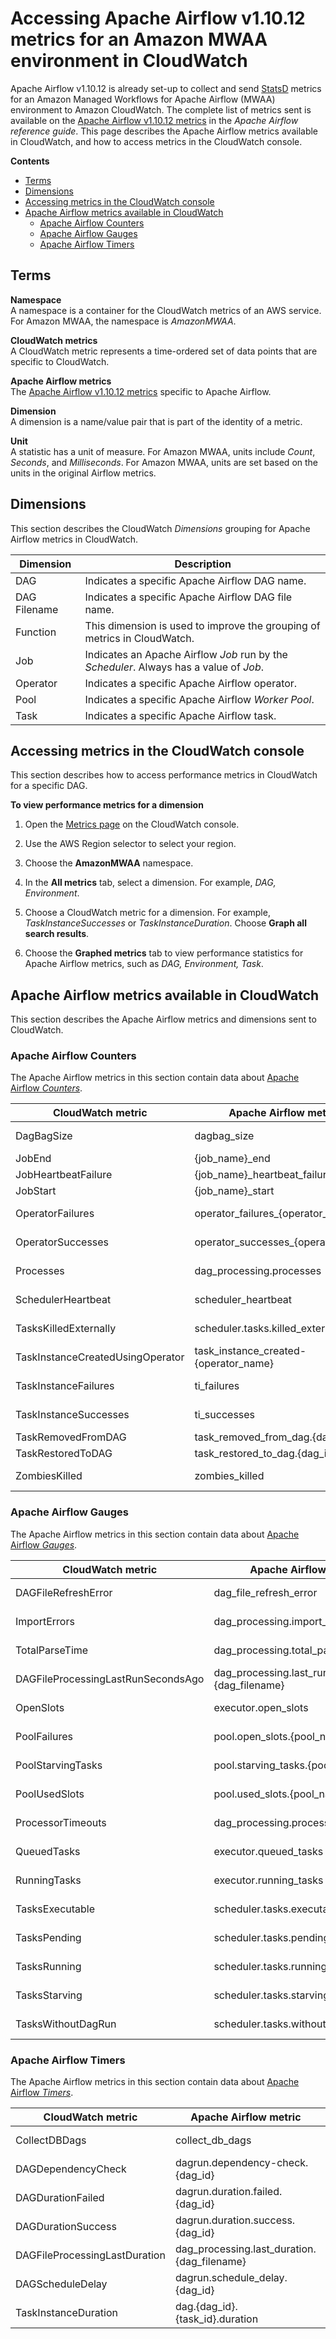 # Accessing Apache Airflow v1\.10\.12 metrics for an Amazon MWAA environment in CloudWatch<a name="access-metrics-cw-110"></a>

Apache Airflow v1\.10\.12 is already set\-up to collect and send [StatsD](https://github.com/etsy/statsd) metrics for an Amazon Managed Workflows for Apache Airflow \(MWAA\) environment to Amazon CloudWatch\. The complete list of metrics sent is available on the [Apache Airflow v1\.10\.12 metrics](https://airflow.apache.org/docs/apache-airflow/1.10.12/metrics.html) in the *Apache Airflow reference guide*\. This page describes the Apache Airflow metrics available in CloudWatch, and how to access metrics in the CloudWatch console\.

**Contents**
+ [Terms](#access-metrics-cw-terms-v11012)
+ [Dimensions](#metrics-dimensions-v11012)
+ [Accessing metrics in the CloudWatch console](#access-metrics-cw-console-v11012)
+ [Apache Airflow metrics available in CloudWatch](#available-metrics-cw-v11012)
  + [Apache Airflow Counters](#counters-metrics-v11012)
  + [Apache Airflow Gauges](#gauges-metrics-v11012)
  + [Apache Airflow Timers](#timers-metrics-v11012)

## Terms<a name="access-metrics-cw-terms-v11012"></a>

**Namespace**  
A namespace is a container for the CloudWatch metrics of an AWS service\. For Amazon MWAA, the namespace is *AmazonMWAA*\.

**CloudWatch metrics**  
A CloudWatch metric represents a time\-ordered set of data points that are specific to CloudWatch\. 

**Apache Airflow metrics**  
The [Apache Airflow v1\.10\.12 metrics](https://airflow.apache.org/docs/apache-airflow/1.10.12/metrics.html) specific to Apache Airflow\. 

**Dimension**  
A dimension is a name/value pair that is part of the identity of a metric\. 

**Unit**  
A statistic has a unit of measure\. For Amazon MWAA, units include *Count*, *Seconds*, and *Milliseconds*\. For Amazon MWAA, units are set based on the units in the original Airflow metrics\.

## Dimensions<a name="metrics-dimensions-v11012"></a>

This section describes the CloudWatch *Dimensions* grouping for Apache Airflow metrics in CloudWatch\.


| Dimension | Description | 
| --- | --- | 
|  DAG  |  Indicates a specific Apache Airflow DAG name\.  | 
|  DAG Filename  |  Indicates a specific Apache Airflow DAG file name\.  | 
|  Function  |  This dimension is used to improve the grouping of metrics in CloudWatch\.   | 
|  Job  |  Indicates an Apache Airflow *Job* run by the *Scheduler*\. Always has a value of *Job*\.  | 
|  Operator  |  Indicates a specific Apache Airflow operator\.  | 
|  Pool  |  Indicates a specific Apache Airflow *Worker Pool*\.  | 
|  Task  |  Indicates a specific Apache Airflow task\.  | 

## Accessing metrics in the CloudWatch console<a name="access-metrics-cw-console-v11012"></a>

This section describes how to access performance metrics in CloudWatch for a specific DAG\.

**To view performance metrics for a dimension**

1. Open the [Metrics page](https://console.aws.amazon.com/cloudwatch/home#metricsV2:graph=~()) on the CloudWatch console\.

1. Use the AWS Region selector to select your region\.

1. Choose the **AmazonMWAA** namespace\.

1. In the **All metrics** tab, select a dimension\. For example, *DAG, Environment*\.

1. Choose a CloudWatch metric for a dimension\. For example, *TaskInstanceSuccesses* or *TaskInstanceDuration*\. Choose **Graph all search results**\.

1. Choose the **Graphed metrics** tab to view performance statistics for Apache Airflow metrics, such as *DAG, Environment, Task*\.

## Apache Airflow metrics available in CloudWatch<a name="available-metrics-cw-v11012"></a>

This section describes the Apache Airflow metrics and dimensions sent to CloudWatch\. 

### Apache Airflow Counters<a name="counters-metrics-v11012"></a>

The Apache Airflow metrics in this section contain data about [Apache Airflow *Counters*](https://airflow.apache.org/docs/apache-airflow/1.10.12/metrics.html#counters)\. 


| CloudWatch metric | Apache Airflow metric | Unit | Dimension | 
| --- | --- | --- | --- | 
|  DagBagSize  |  dagbag\_size  |  Count  |  Function, DAG Processing  | 
|  JobEnd  |  \{job\_name\}\_end  |  Count  |  Job, \{job\_name\}  | 
|  JobHeartbeatFailure  |  \{job\_name\}\_heartbeat\_failure   |  Count  |  Job, \{job\_name\}  | 
|  JobStart  |  \{job\_name\}\_start  |  Count  |  Job, \{job\_name\}  | 
|  OperatorFailures  |  operator\_failures\_\{operator\_name\}  |  Count  |  Operator, \{operator\_name\}  | 
|  OperatorSuccesses  |  operator\_successes\_\{operator\_name\}  |  Count  |  Operator, \{operator\_name\}  | 
|  Processes  |  dag\_processing\.processes  |  Count  |  Function, DAG Processing  | 
|  SchedulerHeartbeat  |  scheduler\_heartbeat  |  Count  |  Function, Scheduler  | 
|  TasksKilledExternally  |  scheduler\.tasks\.killed\_externally  |  Count  |  Function, Scheduler  | 
|  TaskInstanceCreatedUsingOperator  |  task\_instance\_created\-\{operator\_name\}  |  Count  |  Operator, \{operator\_name\}  | 
|  TaskInstanceFailures  |  ti\_failures  |  Count  |  DAG, All Task, All  | 
|  TaskInstanceSuccesses  |  ti\_successes  |  Count  |  DAG, All Task, All  | 
|  TaskRemovedFromDAG  |  task\_removed\_from\_dag\.\{dag\_id\}  |  Count  |  DAG, \{dag\_id\}  | 
|  TaskRestoredToDAG  |  task\_restored\_to\_dag\.\{dag\_id\}  |  Count  |  DAG, \{dag\_id\}  | 
|  ZombiesKilled  |  zombies\_killed  |  Count  |  DAG, All Task, All  | 

### Apache Airflow Gauges<a name="gauges-metrics-v11012"></a>

The Apache Airflow metrics in this section contain data about [Apache Airflow *Gauges*](https://airflow.apache.org/docs/apache-airflow/1.10.12/metrics.html#gauges)\. 


| CloudWatch metric | Apache Airflow metric | Unit | Dimension | 
| --- | --- | --- | --- | 
|  DAGFileRefreshError  |  dag\_file\_refresh\_error  |  Count  |  Function, DAG Processing  | 
|  ImportErrors  |  dag\_processing\.import\_errors  |  Count  |  Function, DAG Processing  | 
|  TotalParseTime  |  dag\_processing\.total\_parse\_time  |  Seconds  |  Function, DAG Processing  | 
|  DAGFileProcessingLastRunSecondsAgo  |  dag\_processing\.last\_run\.seconds\_ago\.\{dag\_filename\}  |  Seconds  |  DAG Filename, \{dag\_filename\}  | 
|  OpenSlots  |  executor\.open\_slots  |  Count  |  Function, Executor  | 
|  PoolFailures  |  pool\.open\_slots\.\{pool\_name\}  |  Count  |  Pool, \{pool\_name\}  | 
|  PoolStarvingTasks  |  pool\.starving\_tasks\.\{pool\_name\}  |  Count  |  Pool, \{pool\_name\}  | 
|  PoolUsedSlots  |  pool\.used\_slots\.\{pool\_name\}  |  Count  |  Pool, \{pool\_name\}  | 
|  ProcessorTimeouts  |  dag\_processing\.processor\_timeouts  |  Count  |  Function, DAG Processing  | 
|  QueuedTasks  |  executor\.queued\_tasks  |  Count  |  Function, Executor  | 
|  RunningTasks  |  executor\.running\_tasks  |  Count  |  Function, Executor  | 
|  TasksExecutable  |  scheduler\.tasks\.executable  |  Count  |  Function, Scheduler  | 
|  TasksPending  |  scheduler\.tasks\.pending  |  Count  |  Function, Scheduler  | 
|  TasksRunning  |  scheduler\.tasks\.running  |  Count  |  Function, Scheduler  | 
|  TasksStarving  |  scheduler\.tasks\.starving  |  Count  |  Function, Scheduler  | 
|  TasksWithoutDagRun  |  scheduler\.tasks\.without\_dagrun  |  Count  |  Function, Scheduler  | 

### Apache Airflow Timers<a name="timers-metrics-v11012"></a>

The Apache Airflow metrics in this section contain data about [Apache Airflow *Timers*](https://airflow.apache.org/docs/apache-airflow/1.10.12/metrics.html#timers)\. 


| CloudWatch metric | Apache Airflow metric | Unit | Dimension | 
| --- | --- | --- | --- | 
|  CollectDBDags  |  collect\_db\_dags  |  Milliseconds  |  Function, DAG Processing  | 
|  DAGDependencyCheck  |  dagrun\.dependency\-check\.\{dag\_id\}  |  Milliseconds  |  DAG, \{dag\_id\}  | 
|  DAGDurationFailed  |  dagrun\.duration\.failed\.\{dag\_id\}  |  Milliseconds  |  DAG, \{dag\_id\}  | 
|  DAGDurationSuccess  |  dagrun\.duration\.success\.\{dag\_id\}  |  Milliseconds  |  DAG, \{dag\_id\}  | 
|  DAGFileProcessingLastDuration  |  dag\_processing\.last\_duration\.\{dag\_filename\}  |  Seconds  |  DAG Filename, \{dag\_filename\}  | 
|  DAGScheduleDelay  |  dagrun\.schedule\_delay\.\{dag\_id\}  |  Milliseconds  |  DAG, \{dag\_id\}  | 
|  TaskInstanceDuration  |  dag\.\{dag\_id\}\.\{task\_id\}\.duration  |  Milliseconds  |  DAG, \{dag\_id\} Task, \{task\_id\}  | 